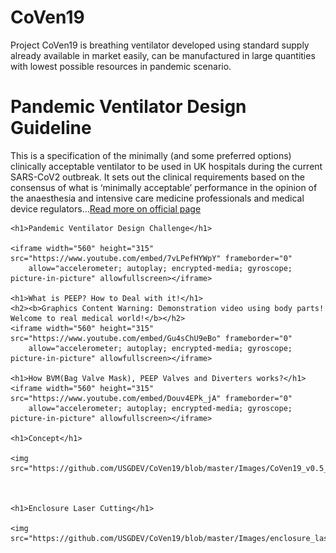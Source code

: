 # CoVen19
Project CoVen19 is breathing ventilator developed using standard supply already available in market easily, can be manufactured in large quantities with lowest possible resources in pandemic scenario.

<h1>Pandemic Ventilator Design Guideline</h1>
    <p>
        This is a specification of the minimally (and some preferred options) clinically acceptable ventilator to be
        used in
        UK hospitals during the current SARS-CoV2 outbreak. It sets out the clinical requirements based on the consensus
        of
        what is ‘minimally acceptable’ performance in the opinion of the anaesthesia and intensive care medicine
        professionals and medical device regulators...<a
            href="https://www.gov.uk/government/publications/coronavirus-covid-19-ventilator-supply-specification/rapidly-manufactured-ventilator-system-specification">Read
            more on official page</a>
    </p>

    <h1>Pandemic Ventilator Design Challenge</h1>

    <iframe width="560" height="315" src="https://www.youtube.com/embed/7vLPefHYWpY" frameborder="0"
        allow="accelerometer; autoplay; encrypted-media; gyroscope; picture-in-picture" allowfullscreen></iframe>

    <h1>What is PEEP? How to Deal with it!</h1>
    <h2><b>Graphics Content Warning: Demonstration video using body parts! Welcome to real medical world!</b></h2>
    <iframe width="560" height="315" src="https://www.youtube.com/embed/Gu4sChU9eBo" frameborder="0"
        allow="accelerometer; autoplay; encrypted-media; gyroscope; picture-in-picture" allowfullscreen></iframe>

    <h1>How BVM(Bag Valve Mask), PEEP Valves and Diverters works?</h1>
    <iframe width="560" height="315" src="https://www.youtube.com/embed/Douv4EPk_jA" frameborder="0"
        allow="accelerometer; autoplay; encrypted-media; gyroscope; picture-in-picture" allowfullscreen></iframe>

    <h1>Concept</h1>

    <img src="https://github.com/USGDEV/CoVen19/blob/master/Images/CoVen19_v0.5_01.JPG">
    


    <h1>Enclosure Laser Cutting</h1>

    <img src="https://github.com/USGDEV/CoVen19/blob/master/Images/enclosure_laser_cut_parts_v0.5.JPG">


